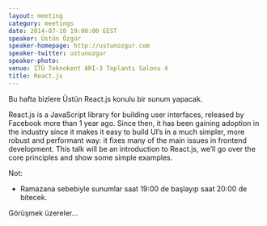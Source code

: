 ```yaml
---
layout: meeting
category: meetings
date: 2014-07-10 19:00:00 EEST
speaker: Üstün Özgür
speaker-homepage: http://ustunozgur.com
speaker-twitter: ustunozgur
speaker-photo: 
venue: ITÜ Teknokent ARI-3 Toplantı Salonu 4
title: React.js
---
```


Bu hafta bizlere Üstün  React.js konulu bir sunum yapacak.

React.js is a JavaScript library for building user interfaces, released by Facebook more than 1 year ago. Since then, it has been gaining adoption in the industry since it makes it easy to build UI’s in a much simpler, more robust and performant way: it fixes many of the main issues in frontend development. This talk will be an introduction to React.js, we’ll go over the core principles and show some simple examples.

Not: 

- Ramazana sebebiyle  sunumlar saat 19:00 de başlayıp saat 20:00 de bitecek.


Görüşmek üzereler...
